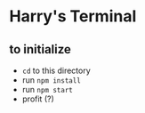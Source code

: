 # Harry's Terminal

## to initialize

- `cd` to this directory
- run `npm install`
- run `npm start`
- profit (?)
